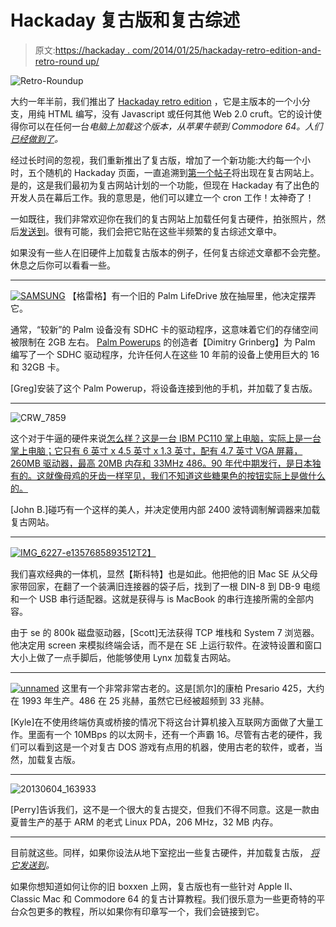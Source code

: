 # Hackaday 复古版和复古综述

> 原文:[https://hackaday . com/2014/01/25/hackaday-retro-edition-and-retro-round up/](https://hackaday.com/2014/01/25/hackaday-retro-edition-and-retro-roundup/)

![Retro-Roundup](../Images/f6165556e73dc9d4fcadeb056a6d18ea.png)

大约一年半前，我们推出了 [Hackaday retro edition](http://retro.hackaday.com/) ，它是主版本的一个小分支，用纯 HTML 编写，没有 Javascript 或任何其他 Web 2.0 cruft。它的设计使得你可以在任何一台*电脑上加载这个版本，从苹果牛顿到 Commodore 64。人们[已经做到了](http://retro.hackaday.com/Success/index.html)。*

经过长时间的忽视，我们重新推出了复古版，增加了一个新功能:大约每一个小时，五个随机的 Hackaday 页面，一直追溯到[第一个帖子](http://hackaday.com/2004/09/05/radioshack-phone-dialer-red-box/)将出现在复古网站上。是的，这是我们最初为复古网站计划的一个功能，但现在 Hackaday 有了出色的开发人员在幕后工作。我的意思是，他们可以建立一个 cron 工作！太神奇了！

一如既往，我们非常欢迎你在我们的复古网站上加载任何复古硬件，拍张照片，然后[发送到](http://hackaday.com/contact-hack-a-day/)。很有可能，我们会把它贴在这些半频繁的复古综述文章中。

如果没有一些人在旧硬件上加载复古版本的例子，任何复古综述文章都不会完整。休息之后你可以看看一些。

* * *

[![SAMSUNG](../Images/abf70a2bc7fe009d9d7850ad378b6709.png)](http://hackaday.com/wp-content/uploads/2014/01/lifedrive.jpg) 【格雷格】有一个旧的 Palm LifeDrive 放在抽屉里，他决定摆弄它。

通常，“较新”的 Palm 设备没有 SDHC 卡的驱动程序，这意味着它们的存储空间被限制在 2GB 左右。 [Palm Powerups](http://www.palmpowerups.com/) 的创造者【Dimitry Grinberg】为 Palm 编写了一个 SDHC 驱动程序，允许任何人在这些 10 年前的设备上使用巨大的 16 和 32GB 卡。

[Greg]安装了这个 Palm Powerup，将设备连接到他的手机，并加载了复古版。

* * *

![CRW_7859](../Images/41229d47aa8c48a4dde09ab0451806d0.png)

这个对于牛逼的硬件来说[怎么样？这是一台 IBM PC110 掌上电脑，实际上是一台掌上电脑；它只有 6 英寸 x 4.5 英寸 x 1.3 英寸，配有 4.7 英寸 VGA 屏幕，260MB 驱动器，最高 20MB 内存和 33MHz 486。90 年代中期发行，是日本独有的。这就像母鸡的牙齿一样罕见，我们不知道这些糖果色的按钮实际上是做什么的。](http://www.thinkwiki.org/wiki/PC110)

[John B.]碰巧有一个这样的美人，并决定使用内部 2400 波特调制解调器来加载复古网站。

* * *

[![IMG_6227-e1357685893512](../Images/eff2f405ee2422874b7e0057661114c5.png)T2】](http://hackaday.com/wp-content/uploads/2014/01/img_6227-e1357685893512.jpg)

我们喜欢经典的一体机，显然【斯科特】也是如此。他把他的旧 Mac SE 从父母家带回家，在翻了一个装满旧连接器的袋子后，找到了一根 DIN-8 到 DB-9 电缆和一个 USB 串行适配器。这就是获得与 is MacBook 的串行连接所需的全部内容。

由于 se 的 800k 磁盘驱动器，[Scott]无法获得 TCP 堆栈和 System 7 浏览器。他决定用 screen 来模拟终端会话，而不是在 SE 上运行软件。在波特设置和窗口大小上做了一点手脚后，他能够使用 Lynx 加载复古网站。

* * *

[![unnamed](../Images/2ad8e83c4ae91af3403a6c69c5886b9c.png)](http://hackaday.com/wp-content/uploads/2014/01/unnamed.png) 这里有一个非常非常古老的。这是[凯尔]的康柏 Presario 425，大约在 1993 年生产。486 在 25 兆赫，虽然它已经被超频到 33 兆赫。

[Kyle]在不使用终端仿真或桥接的情况下将这台计算机接入互联网方面做了大量工作。里面有一个 10MBps 的以太网卡，还有一个声霸 16。尽管有古老的硬件，我们可以看到这是一个对复古 DOS 游戏有点用的机器，使用古老的软件，或者，当然，加载复古版。

* * *

![20130604_163933](../Images/0352a7162d6a83fa17b0031b55d872f2.png)

[Perry]告诉我们，这不是一个很大的复古提交，但我们不得不同意。这是一款由夏普生产的基于 ARM 的老式 Linux PDA，206 MHz，32 MB 内存。

* * *

目前就这些。同样，如果你设法从地下室挖出一些复古硬件，并加载复古版， *[将它发送到](http://hackaday.com/contact-hack-a-day/)。*

如果你想知道如何让你的旧 boxxen 上网，复古版也有一些针对 Apple II、Classic Mac 和 Commodore 64 的复古计算教程。我们很乐意为一些更奇特的平台众包更多的教程，所以如果你有印章写一个，我们会链接到它。